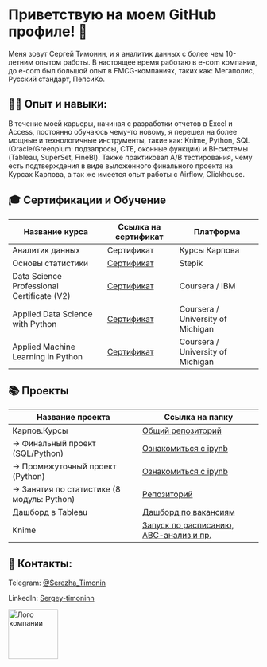 # Приветствую на моем GitHub профиле! 👋

Меня зовут Сергей Тимонин, и я аналитик данных с более чем 10-летним опытом работы. В настоящее время работаю в e-com компании, до e-com был большой опыт в FMCG-компаниях, таких как: Мегаполис, Русский стандарт, ПепсиКо.
  

## 👨‍💻 Опыт и навыки:

В течение моей карьеры, начиная с разработки отчетов в  Excel и Access, постоянно обучаюсь чему-то новому, я перешел на более мощные и технологичные инструменты, такие как:
Knime, Python, SQL (Oracle/Greenplum: подзапросы, CTE, оконные функции) и BI-системы (Tableau, SuperSet, FineBI). 
Также практиковал А/В тестирования, чему есть подтверждения в виде выложенного финального проекта на Курсах Карпова, а так же имеется опыт работы с Airflow, Clickhouse.

  
## 🎓 Сертификации и Обучение

| Название курса                  | Ссылка на сертификат                                   | Платформа|
|---------------------------------|--------------------------------------------------------|----|
| Аналитик данных                  | Сертификат                                 | Курсы Карпова |
| Основы статистики                  | [Сертификат](https://stepik.org/cert/2048889)      | Stepik |
| Data Science Professional Certificate (V2)                      | [Сертификат](https://coursera.org/share/2f68ad6c6565414db4ac3088d5fddca2)| Coursera / IBM |
| Applied Data Science with Python | [Сертификат](https://www.coursera.org/account/accomplishments/specialization/QB2HDPBKMQXG)| Coursera / University of Michigan |
| Applied Machine Learning in Python    | [Сертификат](https://coursera.org/share/8fd64ae06cd6b10c974ef7de3149ecd0)| Coursera / University of Michigan |

 

## 📚 Проекты

| Название проекта                  | Ссылка на папку|
|---------------------------------|----|
| Карпов.Курсы                   |  [Общий репозиторий](https://github.com/SergeyTimonin/Karpov.Courses)  |
| ->   Финальный проект (SQL/Python)   |  [Ознакомиться с ipynb](https://github.com/SergeyTimonin/Karpov.Courses/blob/main/Финальный%20проект/final%20project_var_2.ipynb)  |
| ->   Промежуточный проект (Python)   |  [Ознакомиться с ipynb](https://github.com/SergeyTimonin/Karpov.Courses/blob/main/Промежуточный%20проект/КК%20промежуточная%20работа%20работа.ipynb)  |
| ->   Занятия по статистике (8 модуль: Python)   |  [Репозиторий](https://github.com/SergeyTimonin/Karpov.Courses/tree/main/Статистика)  |
| Дашборд в Tableau                 |  [Дашборд по вакансиям]() |
| Knime                 |  [Запуск по расписанию, АВС-анализ и пр.](https://github.com/SergeyTimonin/KNIME) |

## 📇 Контакты:

Telegram: [@Serezha_Timonin](https://t.me/Serezha_Timonin)

LinkedIn: [Sergey-timoninn](https://www.linkedin.com/in/sergey-timonin/)


<img src="https://camo.githubusercontent.com/922afe93aa76083f12fbdc963df455549b7c58d6e323ea8dd146ebd378e09957/68747470733a2f2f6d65646961302e67697068792e636f6d2f6d656469612f6636686e68486b6b7338626b346a776a68332f67697068792e676966" alt="Лого компании" width="100" height="100">


